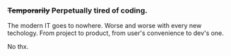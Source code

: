 ### ~~Temporarily~~ Perpetually tired of coding.
The modern IT goes to nowhere. Worse and worse with every new techology. 
From project to product, from user's convenience to dev's one.

No thx.

